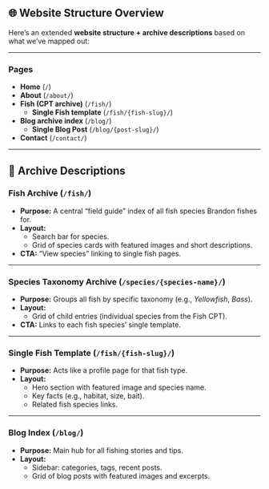 ## **🌐 Website Structure Overview**

Here’s an extended **website structure \+ archive descriptions** based on what we’ve mapped out:

---

### **Pages**

-   **Home** (`/`)
-   **About** (`/about/`)
-   **Fish (CPT archive)** (`/fish/`)
    -   **Single Fish template** (`/fish/{fish-slug}/`)
-   **Blog archive index** (`/blog/`)
    -   **Single Blog Post** (`/blog/{post-slug}/`)
-   **Contact** (`/contact/`)

---

## **📂 Archive Descriptions**

### **Fish Archive (`/fish/`)**

-   **Purpose:** A central “field guide” index of all fish species Brandon fishes for.
-   **Layout:**
    -   Search bar for species.
    -   Grid of species cards with featured images and short descriptions.
-   **CTA:** “View species” linking to single fish pages.

---

### **Species Taxonomy Archive (`/species/{species-name}/`)**

-   **Purpose:** Groups all fish by specific taxonomy (e.g., _Yellowfish_, _Bass_).
-   **Layout:**
    -   Grid of child entries (individual species from the Fish CPT).
-   **CTA:** Links to each fish species’ single template.

---

### **Single Fish Template (`/fish/{fish-slug}/`)**

-   **Purpose:** Acts like a profile page for that fish type.
-   **Layout:**
    -   Hero section with featured image and species name.
    -   Key facts (e.g., habitat, size, bait).
    -   Related fish species links.

---

### **Blog Index (`/blog/`)**

-   **Purpose:** Main hub for all fishing stories and tips.
-   **Layout:**
    -   Sidebar: categories, tags, recent posts.
    -   Grid of blog posts with featured images and excerpts.
